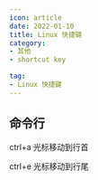 ```yaml
---
icon: article
date: 2022-01-10
title: Linux 快捷键
category:
- 其他
- shortcut key

tag:
- Linux 快捷键
---
```


## 命令行

ctrl+a 光标移动到行首

ctrl+e 光标移动到行尾